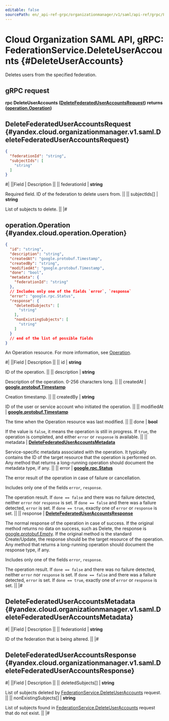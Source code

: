 ```yaml
---
editable: false
sourcePath: en/_api-ref-grpc/organizationmanager/v1/saml/api-ref/grpc/Federation/deleteUserAccounts.md
---
```


# Cloud Organization SAML API, gRPC: FederationService.DeleteUserAccounts {#DeleteUserAccounts}

Deletes users from the specified federation.

## gRPC request

**rpc DeleteUserAccounts ([DeleteFederatedUserAccountsRequest](#yandex.cloud.organizationmanager.v1.saml.DeleteFederatedUserAccountsRequest)) returns ([operation.Operation](#yandex.cloud.operation.Operation))**

## DeleteFederatedUserAccountsRequest {#yandex.cloud.organizationmanager.v1.saml.DeleteFederatedUserAccountsRequest}

```json
{
  "federationId": "string",
  "subjectIds": [
    "string"
  ]
}
```

#|
||Field | Description ||
|| federationId | **string**

Required field. ID of the federation to delete users from. ||
|| subjectIds[] | **string**

List of subjects to delete. ||
|#

## operation.Operation {#yandex.cloud.operation.Operation}

```json
{
  "id": "string",
  "description": "string",
  "createdAt": "google.protobuf.Timestamp",
  "createdBy": "string",
  "modifiedAt": "google.protobuf.Timestamp",
  "done": "bool",
  "metadata": {
    "federationId": "string"
  },
  // Includes only one of the fields `error`, `response`
  "error": "google.rpc.Status",
  "response": {
    "deletedSubjects": [
      "string"
    ],
    "nonExistingSubjects": [
      "string"
    ]
  }
  // end of the list of possible fields
}
```

An Operation resource. For more information, see [Operation](/docs/api-design-guide/concepts/operation).

#|
||Field | Description ||
|| id | **string**

ID of the operation. ||
|| description | **string**

Description of the operation. 0-256 characters long. ||
|| createdAt | **[google.protobuf.Timestamp](https://developers.google.com/protocol-buffers/docs/reference/google.protobuf#timestamp)**

Creation timestamp. ||
|| createdBy | **string**

ID of the user or service account who initiated the operation. ||
|| modifiedAt | **[google.protobuf.Timestamp](https://developers.google.com/protocol-buffers/docs/reference/google.protobuf#timestamp)**

The time when the Operation resource was last modified. ||
|| done | **bool**

If the value is `false`, it means the operation is still in progress.
If `true`, the operation is completed, and either `error` or `response` is available. ||
|| metadata | **[DeleteFederatedUserAccountsMetadata](#yandex.cloud.organizationmanager.v1.saml.DeleteFederatedUserAccountsMetadata)**

Service-specific metadata associated with the operation.
It typically contains the ID of the target resource that the operation is performed on.
Any method that returns a long-running operation should document the metadata type, if any. ||
|| error | **[google.rpc.Status](https://cloud.google.com/tasks/docs/reference/rpc/google.rpc#status)**

The error result of the operation in case of failure or cancellation.

Includes only one of the fields `error`, `response`.

The operation result.
If `done == false` and there was no failure detected, neither `error` nor `response` is set.
If `done == false` and there was a failure detected, `error` is set.
If `done == true`, exactly one of `error` or `response` is set. ||
|| response | **[DeleteFederatedUserAccountsResponse](#yandex.cloud.organizationmanager.v1.saml.DeleteFederatedUserAccountsResponse)**

The normal response of the operation in case of success.
If the original method returns no data on success, such as Delete,
the response is [google.protobuf.Empty](https://developers.google.com/protocol-buffers/docs/reference/google.protobuf#google.protobuf.Empty).
If the original method is the standard Create/Update,
the response should be the target resource of the operation.
Any method that returns a long-running operation should document the response type, if any.

Includes only one of the fields `error`, `response`.

The operation result.
If `done == false` and there was no failure detected, neither `error` nor `response` is set.
If `done == false` and there was a failure detected, `error` is set.
If `done == true`, exactly one of `error` or `response` is set. ||
|#

## DeleteFederatedUserAccountsMetadata {#yandex.cloud.organizationmanager.v1.saml.DeleteFederatedUserAccountsMetadata}

#|
||Field | Description ||
|| federationId | **string**

ID of the federation that is being altered. ||
|#

## DeleteFederatedUserAccountsResponse {#yandex.cloud.organizationmanager.v1.saml.DeleteFederatedUserAccountsResponse}

#|
||Field | Description ||
|| deletedSubjects[] | **string**

List of subjects deleted by [FederationService.DeleteUserAccounts](#DeleteUserAccounts) request. ||
|| nonExistingSubjects[] | **string**

List of subjects found in [FederationService.DeleteUserAccounts](#DeleteUserAccounts) request that do not exist. ||
|#